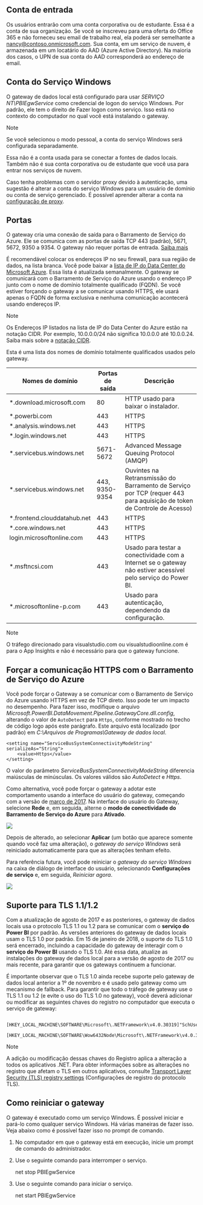## <a name="sign-in-account"></a>Conta de entrada
Os usuários entrarão com uma conta corporativa ou de estudante. Essa é a conta de sua organização. Se você se inscreveu para uma oferta do Office 365 e não forneceu seu email de trabalho real, ela poderá ser semelhante a nancy@contoso.onmicrosoft.com. Sua conta, em um serviço de nuvem, é armazenada em um locatário do AAD (Azure Active Directory). Na maioria dos casos, o UPN de sua conta do AAD corresponderá ao endereço de email.

## <a name="windows-service-account"></a>Conta do Serviço Windows
O gateway de dados local está configurado para usar *SERVIÇO NT\PBIEgwService* como credencial de logon do serviço Windows. Por padrão, ele tem o direito de Fazer logon como serviço. Isso está no contexto do computador no qual você está instalando o gateway.

> [!NOTE]
> Se você selecionou o modo pessoal, a conta do serviço Windows será configurada separadamente.
> 
> 

Essa não é a conta usada para se conectar a fontes de dados locais.  Também não é sua conta corporativa ou de estudante que você usa para entrar nos serviços de nuvem.

Caso tenha problemas com o servidor proxy devido à autenticação, uma sugestão é alterar a conta do serviço Windows para um usuário de domínio ou conta de serviço gerenciado. É possível aprender alterar a conta na [configuração de proxy](../service-gateway-proxy.md#changing-the-gateway-service-account-to-a-domain-user).

## <a name="ports"></a>Portas
O gateway cria uma conexão de saída para o Barramento de Serviço do Azure. Ele se comunica com as portas de saída TCP 443 (padrão), 5671, 5672, 9350 a 9354.  O gateway não requer portas de entrada. [Saiba mais](https://azure.microsoft.com/documentation/articles/service-bus-fundamentals-hybrid-solutions/)

É recomendável colocar os endereços IP no seu firewall, para sua região de dados, na lista branca. Você pode baixar a [lista de IP do Data Center do Microsoft Azure](https://www.microsoft.com/download/details.aspx?id=41653). Essa lista é atualizada semanalmente. O gateway se comunicará com o Barramento de Serviço do Azure usando o endereço IP junto com o nome de domínio totalmente qualificado (FQDN). Se você estiver forçando o gateway a se comunicar usando HTTPS, ele usará apenas o FQDN de forma exclusiva e nenhuma comunicação acontecerá usando endereços IP.

> [!NOTE]
> Os Endereços IP listados na lista de IP do Data Center do Azure estão na notação CIDR. Por exemplo, 10.0.0.0/24 não significa 10.0.0.0 até 10.0.0.24. Saiba mais sobre a [notação CIDR](http://whatismyipaddress.com/cidr).
> 
> 

Esta é uma lista dos nomes de domínio totalmente qualificados usados pelo gateway.

| Nomes de domínio | Portas de saída | Descrição |
| --- | --- | --- |
| *.download.microsoft.com |80 |HTTP usado para baixar o instalador. |
| *.powerbi.com |443 |HTTPS |
| *.analysis.windows.net |443 |HTTPS |
| *.login.windows.net |443 |HTTPS |
| *.servicebus.windows.net |5671-5672 |Advanced Message Queuing Protocol (AMQP) |
| *.servicebus.windows.net |443, 9350-9354 |Ouvintes na Retransmissão do Barramento de Serviço por TCP (requer 443 para aquisição de token de Controle de Acesso) |
| *.frontend.clouddatahub.net |443 |HTTPS |
| *.core.windows.net |443 |HTTPS |
| login.microsoftonline.com |443 |HTTPS |
| *.msftncsi.com |443 |Usado para testar a conectividade com a Internet se o gateway não estiver acessível pelo serviço do Power BI. |
| *.microsoftonline-p.com |443 |Usado para autenticação, dependendo da configuração. |

> [!NOTE]
> O tráfego direcionado para visualstudio.com ou visualstudioonline.com é para o App Insights e não é necessário para que o gateway funcione.
> 
> 

## <a name="forcing-https-communication-with-azure-service-bus"></a>Forçar a comunicação HTTPS com o Barramento de Serviço do Azure
Você pode forçar o Gateway a se comunicar com o Barramento de Serviço do Azure usando HTTPS em vez de TCP direto. Isso pode ter um impacto no desempenho. Para fazer isso, modifique o arquivo *Microsoft.PowerBI.DataMovement.Pipeline.GatewayCore.dll.config*, alterando o valor de `AutoDetect` para `Https`, conforme mostrado no trecho de código logo após este parágrafo. Este arquivo está localizado (por padrão) em *C:\Arquivos de Programas\Gateway de dados local*.

```
<setting name="ServiceBusSystemConnectivityModeString" serializeAs="String">
    <value>Https</value>
</setting>
```

O valor do parâmetro *ServiceBusSystemConnectivityModeString* diferencia maiúsculas de minúsculas. Os valores válidos são *AutoDetect* e *Https*.

Como alternativa, você pode forçar o gateway a adotar este comportamento usando a interface do usuário do gateway, começando com a versão de [março de 2017](https://powerbi.microsoft.com/blog/power-bi-gateways-march-update/). Na interface do usuário do Gateway, selecione **Rede** e, em seguida, alterne o **modo de conectividade do Barramento de Serviço do Azure** para **Ativado**.

![](./media/gateway-onprem-accounts-ports-more/gw-onprem_01.png)

Depois de alterado, ao selecionar **Aplicar** (um botão que aparece somente quando você faz uma alteração), o *gateway do serviço Windows* será reiniciado automaticamente para que as alterações tenham efeito.

Para referência futura, você pode reiniciar o *gateway do serviço Windows* na caixa de diálogo de interface do usuário, selecionando **Configurações de serviço** e, em seguida, *Reiniciar agora*.

![](./media/gateway-onprem-accounts-ports-more/gw-onprem_02.png)

## <a name="support-for-tls-1112"></a>Suporte para TLS 1.1/1.2
Com a atualização de agosto de 2017 e as posteriores, o gateway de dados locais usa o protocolo TLS 1.1 ou 1.2 para se comunicar com o **serviço do Power BI** por padrão. As versões anteriores do gateway de dados locais usam o TLS 1.0 por padrão. Em 15 de janeiro de 2018, o suporte do TLS 1.0 será encerrado, incluindo a capacidade do gateway de interagir com o **serviço do Power BI** usando o TLS 1.0. Até essa data, atualize as instalações do gateway de dados local para a versão de agosto de 2017 ou mais recente, para garantir que os gateways continuem a funcionar.

É importante observar que o TLS 1.0 ainda recebe suporte pelo gateway de dados local anterior a 1º de novembro e é usado pelo gateway como um mecanismo de fallback. Para garantir que todo o tráfego de gateway use o TLS 1.1 ou 1.2 (e evite o uso do TLS 1.0 no gateway), você deverá adicionar ou modificar as seguintes chaves do registro no computador que executa o serviço de gateway:

        [HKEY_LOCAL_MACHINE\SOFTWARE\Microsoft\.NETFramework\v4.0.30319]"SchUseStrongCrypto"=dword:00000001
        [HKEY_LOCAL_MACHINE\SOFTWARE\Wow6432Node\Microsoft\.NETFramework\v4.0.30319]"SchUseStrongCrypto"=dword:00000001

> [!NOTE]
> A adição ou modificação dessas chaves do Registro aplica a alteração a todos os aplicativos .NET. Para obter informações sobre as alterações no registro que afetam o TLS em outros aplicativos, consulte [Transport Layer Security (TLS) registry settings](https://docs.microsoft.com/windows-server/security/tls/tls-registry-settings) (Configurações de registro do protocolo TLS).
> 
> 

## <a name="how-to-restart-the-gateway"></a>Como reiniciar o gateway
O gateway é executado como um serviço Windows. É possível iniciar e pará-lo como qualquer serviço Windows. Há várias maneiras de fazer isso. Veja abaixo como é possível fazer isso no prompt de comando.

1. No computador em que o gateway está em execução, inicie um prompt de comando do administrador.
2. Use o seguinte comando para interromper o serviço.
   
   net stop PBIEgwService
3. Use o seguinte comando para iniciar o serviço.
   
   net start PBIEgwService

